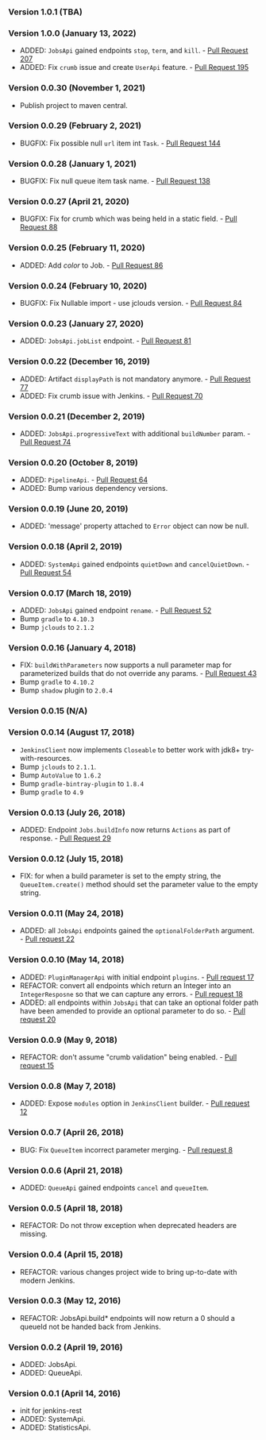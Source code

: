 ### Version 1.0.1 (TBA)

### Version 1.0.0 (January 13, 2022)
* ADDED: `JobsApi` gained endpoints `stop`, `term`, and `kill`. - [Pull Request 207](https://github.com/cdancy/jenkins-rest/pull/207)
* ADDED: Fix `crumb` issue and create `UserApi` feature. - [Pull Request 195](https://github.com/cdancy/jenkins-rest/pull/195)

### Version 0.0.30 (November 1, 2021)
* Publish project to maven central.

### Version 0.0.29 (February 2, 2021)
* BUGFIX: Fix possible null `url` item int `Task`. - [Pull Request 144](https://github.com/cdancy/jenkins-rest/pull/144)

### Version 0.0.28 (January 1, 2021)
* BUGFIX: Fix null queue item task name. - [Pull Request 138](https://github.com/cdancy/jenkins-rest/pull/138)

### Version 0.0.27 (April 21, 2020)
* BUGFIX: Fix for crumb which was being held in a static field. - [Pull Request 88](https://github.com/cdancy/jenkins-rest/pull/88)

### Version 0.0.25 (February 11, 2020)
* ADDED: Add _color_ to Job. - [Pull Request 86](https://github.com/cdancy/jenkins-rest/pull/86)

### Version 0.0.24 (February 10, 2020)
* BUGFIX: Fix Nullable import - use jclouds version. - [Pull Request 84](https://github.com/cdancy/jenkins-rest/pull/84)

### Version 0.0.23 (January 27, 2020)
* ADDED: `JobsApi.jobList` endpoint. - [Pull Request 81](https://github.com/cdancy/jenkins-rest/pull/81)

### Version 0.0.22 (December 16, 2019)
* ADDED: Artifact `displayPath` is not mandatory anymore. - [Pull Request 77](https://github.com/cdancy/jenkins-rest/pull/77)
* ADDED: Fix crumb issue with Jenkins. - [Pull Request 70](https://github.com/cdancy/jenkins-rest/pull/70)

### Version 0.0.21 (December 2, 2019)
* ADDED: `JobsApi.progressiveText` with additional `buildNumber` param. - [Pull Request 74](https://github.com/cdancy/jenkins-rest/pull/74)

### Version 0.0.20 (October 8, 2019)
* ADDED: `PipelineApi`. - [Pull Request 64](https://github.com/cdancy/jenkins-rest/pull/64)
* ADDED: Bump various dependency versions.

### Version 0.0.19 (June 20, 2019)
* ADDED: 'message' property attached to `Error` object can now be null.

### Version 0.0.18 (April 2, 2019)
* ADDED: `SystemApi` gained endpoints `quietDown` and `cancelQuietDown`. - [Pull Request 54](https://github.com/cdancy/jenkins-rest/pull/54)

### Version 0.0.17 (March 18, 2019)
* ADDED: `JobsApi` gained endpoint `rename`. - [Pull Request 52](https://github.com/cdancy/jenkins-rest/pull/52)
* Bump `gradle` to `4.10.3`
* Bump `jclouds` to `2.1.2`

### Version 0.0.16 (January 4, 2018)
* FIX: `buildWithParameters` now supports a null parameter map for parameterized builds that do not override any params. - [Pull Request 43](https://github.com/cdancy/jenkins-rest/pull/43)
* Bump `gradle` to `4.10.2`
* Bump `shadow` plugin to `2.0.4`

### Version 0.0.15 (N/A)

### Version 0.0.14 (August 17, 2018)
* `JenkinsClient` now implements `Closeable` to better work with jdk8+ try-with-resources.
* Bump `jclouds` to `2.1.1`.
* Bump `AutoValue` to `1.6.2`
* Bump `gradle-bintray-plugin` to `1.8.4`
* Bump `gradle` to `4.9`

### Version 0.0.13 (July 26, 2018)
* ADDED: Endpoint `Jobs.buildInfo` now returns `Actions` as part of response. - [Pull Request 29](https://github.com/cdancy/jenkins-rest/pull/29)

### Version 0.0.12 (July 15, 2018)
* FIX: for when a build parameter is set to the empty string, the `QueueItem.create()` method should set the parameter value to the empty string.

### Version 0.0.11 (May 24, 2018)
* ADDED: all `JobsApi` endpoints gained the `optionalFolderPath` argument. - [Pull request 22](https://github.com/cdancy/jenkins-rest/pull/22)

### Version 0.0.10 (May 14, 2018)
* ADDED: `PluginManagerApi` with initial endpoint `plugins`. - [Pull request 17](https://github.com/cdancy/jenkins-rest/pull/17)
* REFACTOR: convert all endpoints which return an Integer into an `IntegerResposne` so that we can capture any errors. - [Pull request 18](https://github.com/cdancy/jenkins-rest/pull/18)
* ADDED: all endpoints within `JobsApi` that can take an optional folder path have been amended to provide an optional parameter to do so. - [Pull request 20](https://github.com/cdancy/jenkins-rest/pull/20)

### Version 0.0.9 (May 9, 2018)
* REFACTOR: don't assume "crumb validation" being enabled. - [Pull request 15](https://github.com/cdancy/jenkins-rest/pull/15)

### Version 0.0.8 (May 7, 2018)
* ADDED: Expose `modules` option in `JenkinsClient` builder. - [Pull request 12](https://github.com/cdancy/jenkins-rest/pull/12)

### Version 0.0.7 (April 26, 2018)
* BUG: Fix `QueueItem` incorrect parameter merging. - [Pull request 8](https://github.com/cdancy/jenkins-rest/pull/8)

### Version 0.0.6 (April 21, 2018)
* ADDED: `QueueApi` gained endpoints `cancel` and `queueItem`.

### Version 0.0.5 (April 18, 2018)
* REFACTOR: Do not throw exception when deprecated headers are missing.

### Version 0.0.4 (April 15, 2018)
* REFACTOR: various changes project wide to bring up-to-date with modern Jenkins.

### Version 0.0.3 (May 12, 2016)
* REFACTOR: JobsApi.build* endpoints will now return a 0 should a queueId not be handed back from Jenkins.

### Version 0.0.2 (April 19, 2016)
* ADDED: JobsApi.
* ADDED: QueueApi.

### Version 0.0.1 (April 14, 2016)
* init for jenkins-rest
* ADDED: SystemApi.
* ADDED: StatisticsApi.
